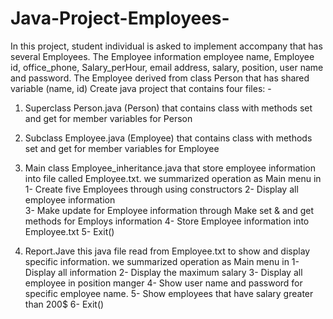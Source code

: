 # Java-Project-Employees-


In this project, student individual is asked to implement accompany that has several Employees. The Employee information employee name, Employee id, office_phone, Salary_perHour,  email address,  salary, position, user name and password. The Employee derived from class Person that has shared variable (name, id)
Create java project that contains four files: -
1.	Superclass Person.java (Person) that contains class with methods set and get for member variables for Person
2.	 Subclass Employee.java (Employee) that contains class with methods set and get for member variables for Employee 
3.	Main class Employee_inheritance.java that store employee information into file called Employee.txt.  we summarized operation as 
Main menu in 
1-	Create five Employees through using constructors
2-	Display all employee information  
3-	Make update for Employee information through Make set & and get methods for Employs information 
4-	Store Employee information into Employee.txt
5-	Exit() 
 

4.	Report.Jave   this java file read from Employee.txt to show and display specific information. we summarized operation as
   Main menu in 
1-	Display all information
2-	Display the maximum salary
3-	Display all employee in position manger 
4-	Show user name and password for specific employee name.
5-	Show employees that have salary greater than 200$ 
6-	Exit() 
